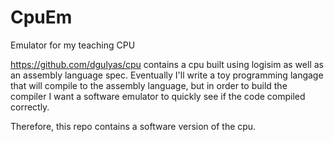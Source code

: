 # CpuEm
Emulator for my teaching CPU

https://github.com/dgulyas/cpu contains a cpu built using logisim as well as an assembly language spec.
Eventually I'll write a toy programming langage that will compile to the assembly language, but in order to build the compiler I want a software emulator to quickly see if the code compiled correctly.

Therefore, this repo contains a software version of the cpu.
